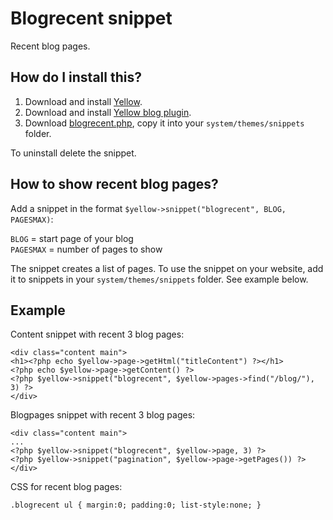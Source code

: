 Blogrecent snippet
==================
Recent blog pages.

How do I install this?
----------------------
1. Download and install [Yellow](https://github.com/datenstrom/yellow/).  
2. Download and install [Yellow blog plugin](https://github.com/datenstrom/yellow-extensions/blob/master/plugins/blog/README.md).  
3. Download [blogrecent.php](blogrecent.php?raw=true), copy it into your `system/themes/snippets` folder.  

To uninstall delete the snippet.

How to show recent blog pages?
------------------------------
Add a snippet in the format `$yellow->snippet("blogrecent", BLOG, PAGESMAX)`:  

`BLOG` = start page of your blog  
`PAGESMAX` = number of pages to show  

The snippet creates a list of pages. To use the snippet on your website, add it to snippets in your `system/themes/snippets` folder. See example below.

Example
-------
Content snippet with recent 3 blog pages:

    <div class="content main">
    <h1><?php echo $yellow->page->getHtml("titleContent") ?></h1>
    <?php echo $yellow->page->getContent() ?>
    <?php $yellow->snippet("blogrecent", $yellow->pages->find("/blog/"), 3) ?>
    </div>

Blogpages snippet with recent 3 blog pages:

    <div class="content main">
    ...
    <?php $yellow->snippet("blogrecent", $yellow->page, 3) ?>
    <?php $yellow->snippet("pagination", $yellow->page->getPages()) ?>
    </div>

CSS for recent blog pages:

    .blogrecent ul { margin:0; padding:0; list-style:none; }